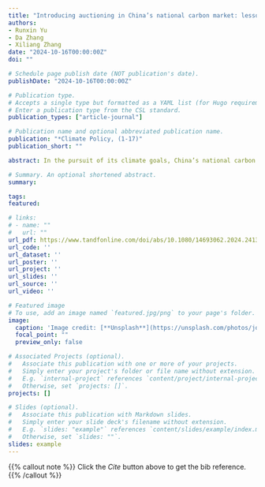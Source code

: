 ```yaml
---
title: "Introducing auctioning in China’s national carbon market: lessons from international and domestic practices"
authors:
- Runxin Yu
- Da Zhang
- Xiliang Zhang
date: "2024-10-16T00:00:00Z"
doi: ""

# Schedule page publish date (NOT publication's date).
publishDate: "2024-10-16T00:00:00Z"

# Publication type.
# Accepts a single type but formatted as a YAML list (for Hugo requirements).
# Enter a publication type from the CSL standard.
publication_types: ["article-journal"]

# Publication name and optional abbreviated publication name.
publication: "*Climate Policy, (1-17)"
publication_short: ""

abstract: In the pursuit of its climate goals, China’s national carbon market is actively exploring the introduction of allowance auctioning to strengthen domestic mitigation efforts. However, this process involves complex design elements and faces significant challenges, with a lack of comprehensive analysis and guidance. This study delves into theoretical and practical aspects of key design elements – auction format, eligibility, frequency, size, reserve price, use of revenue, platform, and market access – focusing on the rationale, policy concerns, and market performance. Drawing insights from international and domestic practices, it summarizes a range of auctioning approaches, aiming to offer insights for other emissions trading systems that are considering allowance auctioning. It emphasizes designing auctions tailored to different circumstances and illustrates how these can be adapted to China, where auctions are considered tools to enhance carbon pricing, promote market efficiency, and bolster resilience against carbon border adjustment mechanisms. It also investigates practical issues specific to China – such as policy acceptance, administrative costs, and necessary supporting mechanisms – thereby highlighting potential challenges.

# Summary. An optional shortened abstract.
summary:

tags:
featured: 

# links:
# - name: ""
#   url: ""
url_pdf: https://www.tandfonline.com/doi/abs/10.1080/14693062.2024.2413856
url_code: ''
url_dataset: ''
url_poster: ''
url_project: ''
url_slides: ''
url_source: ''
url_video: ''

# Featured image
# To use, add an image named `featured.jpg/png` to your page's folder. 
image:
  caption: 'Image credit: [**Unsplash**](https://unsplash.com/photos/jdD8gXaTZsc)'
  focal_point: ""
  preview_only: false

# Associated Projects (optional).
#   Associate this publication with one or more of your projects.
#   Simply enter your project's folder or file name without extension.
#   E.g. `internal-project` references `content/project/internal-project/index.md`.
#   Otherwise, set `projects: []`.
projects: []

# Slides (optional).
#   Associate this publication with Markdown slides.
#   Simply enter your slide deck's filename without extension.
#   E.g. `slides: "example"` references `content/slides/example/index.md`.
#   Otherwise, set `slides: ""`.
slides: example
---
```


{{% callout note %}}
Click the *Cite* button above to get the bib reference.
{{% /callout %}}

